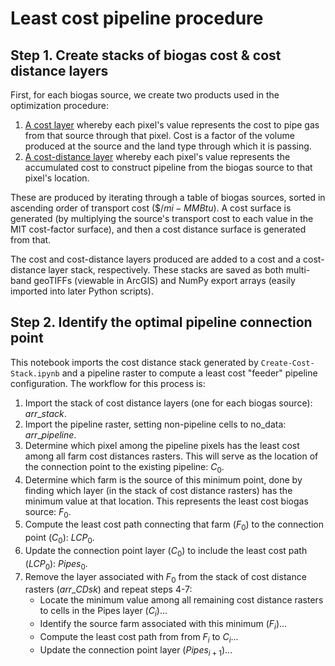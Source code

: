 # Least cost pipeline procedure

## Step 1. Create stacks of biogas cost & cost distance layers

First, for each biogas source, we create two products used in the optimization procedure: 

1. <u>A cost layer</u> whereby each pixel's value represents the cost to pipe gas from that source through that pixel.  Cost is a factor of the volume produced at the source and the land type through which it is passing. 
2. <u>A cost-distance layer</u> whereby each pixel's value represents the accumulated cost to construct pipeline from the biogas source to that pixel's location. 

These are produced by iterating through a table of biogas sources, sorted in ascending order of transport cost ($\$/mi{-}MMBtu$). A cost surface is generated (by multiplying the source's transport cost to each value in the MIT cost-factor surface), and then a cost distance surface is generated from that. 

The cost and cost-distance layers produced are added to a cost and a cost-distance layer stack, respectively. These stacks are saved as both multi-band geoTIFFs (viewable in ArcGIS) and NumPy export arrays (easily imported into later Python scripts). 



## Step 2. Identify the optimal pipeline connection point

This notebook imports the cost distance stack generated by `Create-Cost-Stack.ipynb` and a pipeline raster to compute a least cost "feeder" pipeline configuration. The workflow for this process is:
1. Import the stack of cost distance layers (one for each biogas source): $arr\_stack$.
1. Import the pipeline raster, setting non-pipeline cells to no_data: $arr\_pipeline$.
1. Determine which pixel among the pipeline pixels has the least cost among all farm cost distances rasters. This will serve as the location of the connection point to the existing pipeline: $C_0$.
1. Determine which farm is the source of this minimum point, done by finding which layer (in the stack of cost distance rasters) has the minimum value at that location. This represents the least cost biogas source: $F_0$.
1. Compute the least cost path connecting that farm ($F_0$) to the connection point ($C_0$): $LCP_0$.
1. Update the connection point layer ($C_0$) to include the least cost path ($LCP_0$): $Pipes_0$.
1. Remove the layer associated with $F_0$ from the stack of cost distance rasters ($arr\_CDsk$) and repeat steps 4-7:
    * Locate the minimum value among all remaining cost distance rasters to cells in the Pipes layer ($C_i$)...
    * Identify the source farm associated with this minimum ($F_i$)...
    * Compute the least cost path from from $F_i$ to $C_i$...
    * Update the connection point layer ($Pipes_{i+1}$)...

